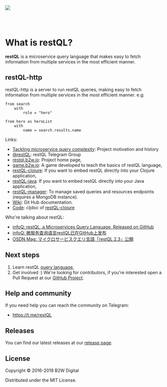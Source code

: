 
<img name="logo" src="./assets/images/logo_text.svg?sanitize=true">

 <br/><br/>

# What is restQL?
**restQL** is a microservice query language that makes easy to fetch information from multiple services in the most efficient manner.

## restQL-http

restQL-http is a server to run restQL queries, making easy to fetch information from multiple services in the most efficient manner. e.g:

```
from search
    with
        role = "hero"

from hero as heroList
    with
        name = search.results.name
```

Links:
* [Tackling microservice query complexity](https://medium.com/b2w-engineering/restql-tackling-microservice-query-complexity-27def5d09b40): Project motivation and history
* [@restQL](https://t.me/restQL): restQL Telegram Group
* [restql.b2w.io](http://restql.b2w.io): Project home page,
* [game.b2w.io](http://game.restql.b2w.io/): A game developed to teach the basics of restQL language,
* [restQL-clojure](https://github.com/B2W-BIT/restQL-clojure): If you want to embed restQL directly into your Clojure application,
* [restQL-java](https://github.com/B2W-BIT/restQL-java): If you want to embed restQL directly into your Java application,
* [restQL-manager](https://github.com/B2W-BIT/restQL-manager): To manage saved queries and resources endpoints (requires a MongoDB instance).
* [Wiki](https://github.com/B2W-BIT/restQL-http/wiki/RestQL-Query-Language): Git Hub documentation.
* [Code](https://cljdoc.org/d/b2wdigital/restql-core): cljdoc of [restQL-clojure](https://github.com/B2W-BIT/restQL-clojure)

Who're talking about restQL:

* [infoQ: restQL, a Microservices Query Language, Released on GitHub](https://www.infoq.com/news/2018/01/restql-released)
* [infoQ: 微服务查询语言restQL已在GitHub上发布](http://www.infoq.com/cn/news/2018/01/restql-released)
* [OSDN Mag: マイクロサービスクエリ言語「restQL 2.3」公開](https://mag.osdn.jp/18/01/12/160000)

## Next steps

1. Learn restQL [query language](/restql/queryLang),
2. Get involved :) We're looking for contributors, if you're interested open a Pull Request at our [GitHub Project](https://github.com/B2W-BIT/restQL-http).

## Help and community

If you need help you can reach the community on Telegram:
- https://t.me/restQL

## Releases

You can find our latest releases at our [release page](https://github.com/B2W-BIT/restQL-http/releases).

## License

Copyright © 2016-2019 B2W Digital

Distributed under the MIT License.
